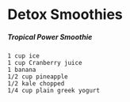 # Detox Smoothies

##### Tropical Power Smoothie

```
1 cup ice
1 cup Cranberry juice
1 banana
1/2 cup pineapple
1/2 kale chopped
1/4 cup plain greek yogurt
```



